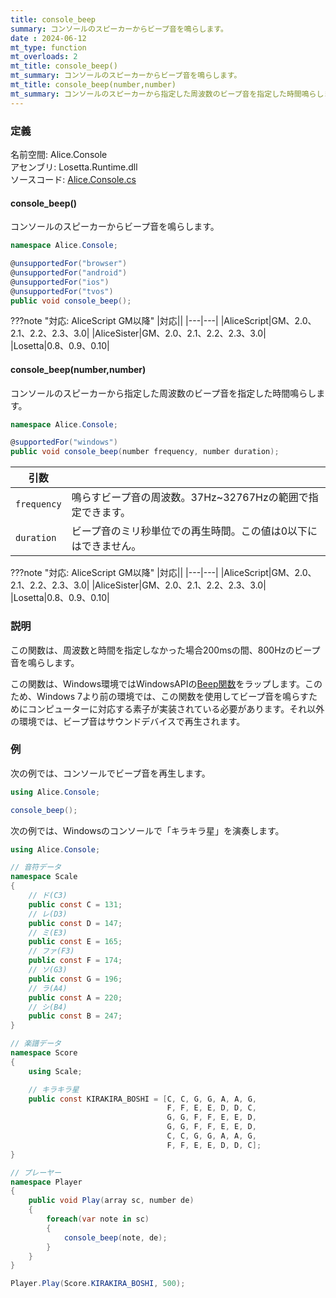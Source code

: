 ```yaml
---
title: console_beep
summary: コンソールのスピーカーからビープ音を鳴らします。
date : 2024-06-12
mt_type: function
mt_overloads: 2
mt_title: console_beep()
mt_summary: コンソールのスピーカーからビープ音を鳴らします。
mt_title: console_beep(number,number)
mt_summary: コンソールのスピーカーから指定した周波数のビープ音を指定した時間鳴らします。
---
```


### 定義
名前空間: Alice.Console<br/>
アセンブリ: Losetta.Runtime.dll<br/>
ソースコード: [Alice.Console.cs](https://github.com/WSOFT-Project/Losetta/blob/master/Losetta.Runtime/Alice.Console.cs)

#### console_beep()

コンソールのスピーカーからビープ音を鳴らします。

```cs title="AliceScript"
namespace Alice.Console;

@unsupportedFor("browser")
@unsupportedFor("android")
@unsupportedFor("ios")
@unsupportedFor("tvos")
public void console_beep();
```

???note "対応: AliceScript GM以降"
    |対応||
    |---|---|
    |AliceScript|GM、2.0、2.1、2.2、2.3、3.0|
    |AliceSister|GM、2.0、2.1、2.2、2.3、3.0|
    |Losetta|0.8、0.9、0.10|

#### console_beep(number,number)

コンソールのスピーカーから指定した周波数のビープ音を指定した時間鳴らします。

```cs title="AliceScript"
namespace Alice.Console;

@supportedFor("windows")
public void console_beep(number frequency, number duration);
```

|引数| |
|---|-|
|`frequency`|鳴らすビープ音の周波数。37Hz~32767Hzの範囲で指定できます。|
|`duration`|ビープ音のミリ秒単位での再生時間。この値は0以下にはできません。|

???note "対応: AliceScript GM以降"
    |対応||
    |---|---|
    |AliceScript|GM、2.0、2.1、2.2、2.3、3.0|
    |AliceSister|GM、2.0、2.1、2.2、2.3、3.0|
    |Losetta|0.8、0.9、0.10|

### 説明
この関数は、周波数と時間を指定しなかった場合200msの間、800Hzのビープ音を鳴らします。

この関数は、Windows環境ではWindowsAPIの[Beep関数](https://learn.microsoft.com/ja-jp/windows/win32/api/utilapiset/nf-utilapiset-beep)をラップします。このため、Windows 7より前の環境では、この関数を使用してビープ音を鳴らすためにコンピューターに対応する素子が実装されている必要があります。それ以外の環境では、ビープ音はサウンドデバイスで再生されます。

### 例
次の例では、コンソールでビープ音を再生します。

```cs title="AliceScript"
using Alice.Console;

console_beep();
```

次の例では、Windowsのコンソールで「キラキラ星」を演奏します。

```cs title="AliceScript"
using Alice.Console;

// 音符データ
namespace Scale
{
    // ド(C3)
    public const C = 131;
    // レ(D3)
    public const D = 147;
    // ミ(E3)
    public const E = 165;
    // ファ(F3)
    public const F = 174;
    // ソ(G3)
    public const G = 196;
    // ラ(A4)
    public const A = 220;
    // シ(B4)
    public const B = 247;
}

// 楽譜データ
namespace Score
{
    using Scale;

    // キラキラ星
    public const KIRAKIRA_BOSHI = [C, C, G, G, A, A, G,
                                   F, F, E, E, D, D, C,
                                   G, G, F, F, E, E, D,
                                   G, G, F, F, E, E, D,
                                   C, C, G, G, A, A, G,
                                   F, F, E, E, D, D, C];
}

// プレーヤー
namespace Player
{
    public void Play(array sc, number de)
    {
        foreach(var note in sc)
        {
            console_beep(note, de);
        }
    }
}

Player.Play(Score.KIRAKIRA_BOSHI, 500);
```